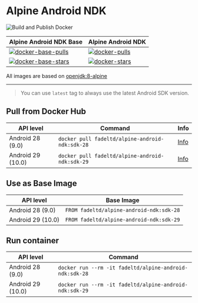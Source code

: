 # Alpine Android NDK

![Build and Publish Docker](https://github.com/fadeltd/alpine-android-ndk/workflows/Build%20and%20Publish%20Docker/badge.svg)

| Alpine Android NDK Base             | Alpine Android NDK        |
|-------------------------------------|---------------------------|
| [![docker-base-pulls]][docker-base] | [![docker-pulls]][docker] |
| [![docker-base-stars]][docker-base] | [![docker-stars]][docker] |

All images are based on [openjdk:8-alpine](https://hub.docker.com/r/adoptopenjdk/openjdk8)

---

> You can use `latest` tag to always use the latest Android SDK version.

## Pull from Docker Hub

| API level         | Command                                         | Info              |
|-------------------|-------------------------------------------------|-------------------|
| Android 28 (9.0)  | `docker pull fadeltd/alpine-android-ndk:sdk-28` | [Info][android28] |
| Android 29 (10.0) | `docker pull fadeltd/alpine-android-ndk:sdk-29` | [Info][android29] |

## Use as Base Image

| API level         | Base Image                              |
|-------------------|-----------------------------------------|
| Android 28 (9.0)  | `FROM fadeltd/alpine-android-ndk:sdk-28` |
| Android 29 (10.0) | `FROM fadeltd/alpine-android-ndk:sdk-29` |

## Run container

| API level         | Command                                                |
|-------------------|--------------------------------------------------------|
| Android 28 (9.0)  | `docker run --rm -it fadeltd/alpine-android-ndk:sdk-28`|
| Android 29 (10.0) | `docker run --rm -it fadeltd/alpine-android-ndk:sdk-29`|

[docker]: https://hub.docker.com/r/fadeltd/alpine-android-ndk/
[docker-pulls]: https://img.shields.io/docker/pulls/fadeltd/alpine-android-ndk.svg "Docker Pulls"
[docker-stars]: https://img.shields.io/docker/stars/fadeltd/alpine-android-ndk-ruby.svg "Docker Stars"
[docker-base]: https://hub.docker.com/r/fadeltd/alpine-android-ndk-base/
[docker-base-pulls]: https://img.shields.io/docker/pulls/fadeltd/alpine-android-ndk-base.svg "Docker Pulls"
[docker-base-stars]: https://img.shields.io/docker/stars/fadeltd/alpine-android-ndk-base.svg "Docker Stars"

[android28]: https://github.com/fadeltd/alpine-android-ndk/tree/master/android-28
[android29]: https://github.com/fadeltd/alpine-android-ndk/tree/master/android-29
